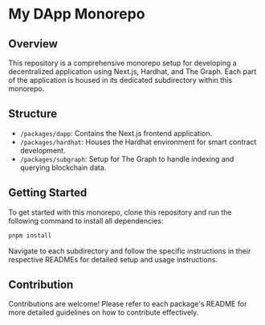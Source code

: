 # My DApp Monorepo

## Overview

This repository is a comprehensive monorepo setup for developing a decentralized application using Next.js, Hardhat, and The Graph. Each part of the application is housed in its dedicated subdirectory within this monorepo.

## Structure

- `/packages/dapp`: Contains the Next.js frontend application.
- `/packages/hardhat`: Houses the Hardhat environment for smart contract development.
- `/packages/subgraph`: Setup for The Graph to handle indexing and querying blockchain data.

## Getting Started

To get started with this monorepo, clone this repository and run the following command to install all dependencies:

```bash
pnpm install
```

Navigate to each subdirectory and follow the specific instructions in their respective READMEs for detailed setup and usage instructions.

## Contribution

Contributions are welcome! Please refer to each package's README for more detailed guidelines on how to contribute effectively.
